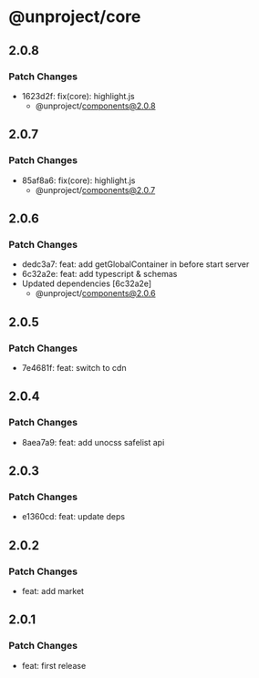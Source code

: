 # @unproject/core

## 2.0.8

### Patch Changes

- 1623d2f: fix(core): highlight.js
  - @unproject/components@2.0.8

## 2.0.7

### Patch Changes

- 85af8a6: fix(core): highlight.js
  - @unproject/components@2.0.7

## 2.0.6

### Patch Changes

- dedc3a7: feat: add getGlobalContainer in before start server
- 6c32a2e: feat: add typescript & schemas
- Updated dependencies [6c32a2e]
  - @unproject/components@2.0.6

## 2.0.5

### Patch Changes

- 7e4681f: feat: switch to cdn

## 2.0.4

### Patch Changes

- 8aea7a9: feat: add unocss safelist api

## 2.0.3

### Patch Changes

- e1360cd: feat: update deps

## 2.0.2

### Patch Changes

- feat: add market

## 2.0.1

### Patch Changes

- feat: first release
